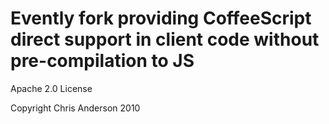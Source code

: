# Evently fork providing CoffeeScript direct support in client code without pre-compilation to JS

Apache 2.0 License

Copyright Chris Anderson 2010

